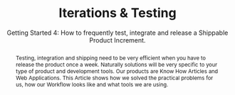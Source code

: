 ---
layout: page
title: Iterations & Testing
subtitle: Getting Started 4&#58; How to frequently test, integrate and release a Shippable Product Increment.
abstract: Testing, integration and shipping need to be very efficient when you have to release the product once a week. Naturally solutions will be very specific to your type of product and development tools. Our products are Know How Articles and Web Applications. This Article shows how we solved the practical problems for us, how our Workflow looks like and what tools we are using.
issueNo: 63
---